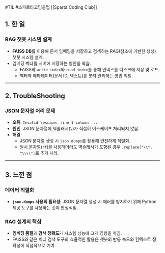 #TIL #스파르타코딩클럽 [[Sparta Coding Club]]

## 1. 한 일

### RAG 챗봇 시스템 설계
- **FAISS DB**를 이용해 문서 임베딩을 저장하고 검색하는 RAG(참조에 기반한 생성) 챗봇 시스템 설계.
- 임베딩 벡터를 서버에 저장하는 방안을 학습:
    - FAISS의 `write_index`와 `read_index`를 통해 인덱스를 디스크에 저장 및 로드.
    - 벡터와 메타데이터(문서 ID, 텍스트)를 분리 관리하는 방법 익힘.


---
## 2. TroubleShooting

### JSON 문자열 처리 문제
- **오류**: `Invalid \escape: line 1 column ...`
- **원인**: JSON 문자열에 역슬래시(`\`)가 적절히 이스케이프 처리되지 않음.
- **해결**:
    - JSON 문자열 생성 시 `json.dumps`를 활용해 안전하게 직렬화.
    - 원시 문자열(`rf`)을 사용하더라도 역슬래시가 포함된 경우 `.replace("\\", "\\\\")`로 추가 처리.


---
## 3. 느낀 점

### 데이터 직렬화
- **`json.dumps` 사용의 필요성**: JSON 문자열 생성 시 에러를 방지하기 위해 Python 제공 도구를 사용하는 것이 안정적임.

### RAG 설계의 핵심
- **임베딩 품질**과 **검색 정확도**가 시스템 성능에 크게 영향을 미침.
- FAISS와 같은 벡터 검색 도구의 효율적인 활용은 챗봇의 반응 속도와 컨텍스트 정확성에 직접적으로 기여.